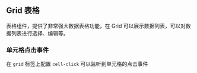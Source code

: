 <div class="demo-header">
<p class="overviewicon">
  <span class="wapi-list-form"/>
</p>

## Grid 表格

<nova-uxlink widget-name="Grid"></nova-uxlink>

表格组件，提供了非常强大数据表格功能，在 Grid 可以展示数据列表，可以对数据列表进行选择、编辑等。
</div>

### 单元格点击事件

在 `grid` 标签上配置 `cell-click` 可以监听到单元格的点击事件

<nova-demo-view link="grid/event/cell-click-event"></nova-demo-view>

<br>
